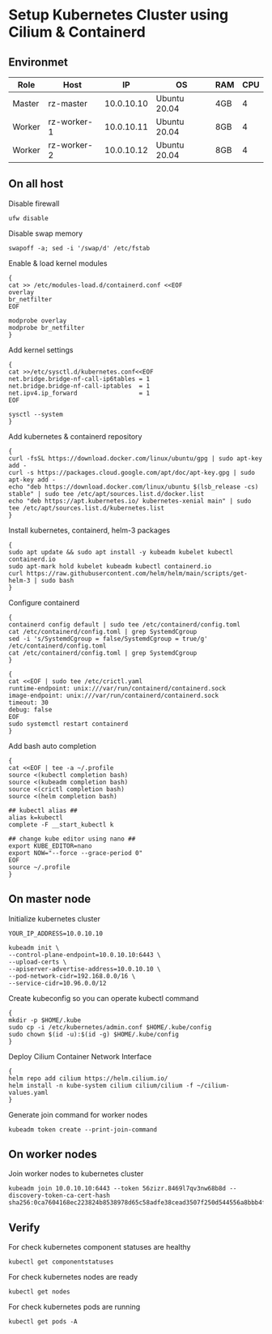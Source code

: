 # Setup Kubernetes Cluster using Cilium & Containerd

## Environmet
| Role | Host | IP | OS | RAM | CPU |
| ------ | ------ | ------ | ------ | ------ | ------ |
| Master | rz-master | 10.0.10.10 | Ubuntu 20.04 | 4GB | 4 |
| Worker | rz-worker-1 | 10.0.10.11 | Ubuntu 20.04 | 8GB | 4 |
| Worker | rz-worker-2 | 10.0.10.12 | Ubuntu 20.04 | 8GB | 4 |

## On all host
Disable firewall
```
ufw disable
``` 
Disable swap memory
```
swapoff -a; sed -i '/swap/d' /etc/fstab
```
Enable & load kernel modules
```
{
cat >> /etc/modules-load.d/containerd.conf <<EOF
overlay
br_netfilter
EOF

modprobe overlay
modprobe br_netfilter
}
```
Add kernel settings
```
{
cat >>/etc/sysctl.d/kubernetes.conf<<EOF
net.bridge.bridge-nf-call-ip6tables = 1
net.bridge.bridge-nf-call-iptables  = 1
net.ipv4.ip_forward                 = 1
EOF

sysctl --system
}
```
Add kubernetes & containerd repository
```
{
curl -fsSL https://download.docker.com/linux/ubuntu/gpg | sudo apt-key add -
curl -s https://packages.cloud.google.com/apt/doc/apt-key.gpg | sudo apt-key add -
echo "deb https://download.docker.com/linux/ubuntu $(lsb_release -cs) stable" | sudo tee /etc/apt/sources.list.d/docker.list
echo "deb https://apt.kubernetes.io/ kubernetes-xenial main" | sudo tee /etc/apt/sources.list.d/kubernetes.list
}
```
Install kubernetes, containerd, helm-3 packages
```
{
sudo apt update && sudo apt install -y kubeadm kubelet kubectl containerd.io
sudo apt-mark hold kubelet kubeadm kubectl containerd.io
curl https://raw.githubusercontent.com/helm/helm/main/scripts/get-helm-3 | sudo bash
}
```
Configure containerd
```
{
containerd config default | sudo tee /etc/containerd/config.toml
cat /etc/containerd/config.toml | grep SystemdCgroup
sed -i 's/SystemdCgroup = false/SystemdCgroup = true/g' /etc/containerd/config.toml
cat /etc/containerd/config.toml | grep SystemdCgroup
}
```
```
{
cat <<EOF | sudo tee /etc/crictl.yaml
runtime-endpoint: unix:///var/run/containerd/containerd.sock
image-endpoint: unix:///var/run/containerd/containerd.sock
timeout: 30
debug: false
EOF
sudo systemctl restart containerd 
}
```
Add bash auto completion
```
{
cat <<EOF | tee -a ~/.profile
source <(kubectl completion bash)
source <(kubeadm completion bash)
source <(crictl completion bash)
source <(helm completion bash)

## kubectl alias ##
alias k=kubectl
complete -F __start_kubectl k

## change kube editor using nano ##
export KUBE_EDITOR=nano
export NOW="--force --grace-period 0"
EOF
source ~/.profile 
}
```

## On master node
Initialize kubernetes cluster
```
YOUR_IP_ADDRESS=10.0.10.10
```
```
kubeadm init \
--control-plane-endpoint=10.0.10.10:6443 \
--upload-certs \
--apiserver-advertise-address=10.0.10.10 \
--pod-network-cidr=192.168.0.0/16 \
--service-cidr=10.96.0.0/12
```
Create kubeconfig so you can operate kubectl command
```
{
mkdir -p $HOME/.kube
sudo cp -i /etc/kubernetes/admin.conf $HOME/.kube/config
sudo chown $(id -u):$(id -g) $HOME/.kube/config
}
```

Deploy Cilium Container Network Interface
```
{
helm repo add cilium https://helm.cilium.io/
helm install -n kube-system cilium cilium/cilium -f ~/cilium-values.yaml
}
```
Generate join command for worker nodes
```
kubeadm token create --print-join-command
```

## On worker nodes
Join worker nodes to kubernetes cluster
```
kubeadm join 10.0.10.10:6443 --token 56zizr.8469l7qv3nw68b8d --discovery-token-ca-cert-hash sha256:0ca7604168ec223824b8538978d65c58adfe38cead3507f250d544556a8bbb4f
```

## Verify
For check kubernetes component statuses are healthy
```
kubectl get componentstatuses
```
For check kubernetes nodes are ready
```
kubectl get nodes
```
For check kubernetes pods are running
```
kubectl get pods -A
```
